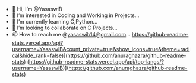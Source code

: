 - 👋 Hi, I’m @YasaswiB
- 👀 I’m interested in Coding and Working in Projects...
- 🌱 I’m currently learning C,Python...
- 💞️ I’m looking to collaborate on C Projects...
- 📫 How to reach me @yasaswib14@gmail.com...
https://github-readme-stats.vercel.app/api?username=YasaswiB&count_private=true&show_icons=true&theme=radical&hide_rank=false)](https://github.com/anuraghazra/github-readme-stats)
(https://github-readme-stats.vercel.app/api/top-langs/?username=YasaswiB)](https://github.com/anuraghazra/github-readme-stats)
<!---
YasaswiB/YasaswiB is a ✨ special ✨ repository because its `README.md` (this file) appears on your GitHub profile.
You can click the Preview link to take a look at your changes.
--->
